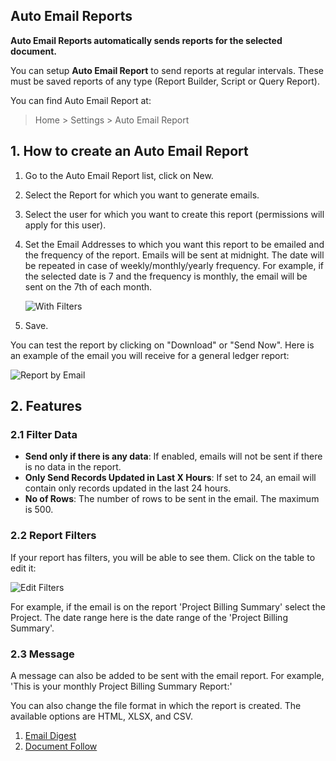 ## Auto Email Reports

**Auto Email Reports automatically sends reports for the selected document.**

You can setup **Auto Email Report** to send reports at regular intervals. These must be saved reports of any type (Report Builder, Script or Query Report).

You can find Auto Email Report at:

> Home > Settings > Auto Email Report

## 1\. How to create an Auto Email Report

1.  Go to the Auto Email Report list, click on New.
2.  Select the Report for which you want to generate emails.
3.  Select the user for which you want to create this report (permissions will apply for this user).
4.  Set the Email Addresses to which you want this report to be emailed and the frequency of the report. Emails will be sent at midnight. The date will be repeated in case of weekly/monthly/yearly frequency. For example, if the selected date is 7 and the frequency is monthly, the email will be sent on the 7th of each month.
    
    ![With Filters](https://docs.erpnext.com/files/auto-email-2.png)
    
5.  Save.

You can test the report by clicking on "Download" or "Send Now". Here is an example of the email you will receive for a general ledger report:

![Report by Email](https://docs.erpnext.com/files/auto-email-4.png)

## 2\. Features

### 2.1 Filter Data

*   **Send only if there is any data**: If enabled, emails will not be sent if there is no data in the report.
*   **Only Send Records Updated in Last X Hours**: If set to 24, an email will contain only records updated in the last 24 hours.
*   **No of Rows**: The number of rows to be sent in the email. The maximum is 500.

### 2.2 Report Filters

If your report has filters, you will be able to see them. Click on the table to edit it:

![Edit Filters](https://docs.erpnext.com/files/auto-email-3.png)

For example, if the email is on the report 'Project Billing Summary' select the Project. The date range here is the date range of the 'Project Billing Summary'.

### 2.3 Message

A message can also be added to be sent with the email report. For example, 'This is your monthly Project Billing Summary Report:'

You can also change the file format in which the report is created. The available options are HTML, XLSX, and CSV.

1.  [Email Digest](https://docs.erpnext.com/docs/v13/user/manual/en/setting-up/email/email-digest)
2.  [Document Follow](https://docs.erpnext.com/docs/v13/user/manual/en/setting-up/email/document-follow)